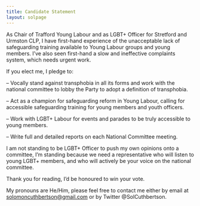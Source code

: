 ```yaml
---
title: Candidate Statement
layout: solpage
---
```



As Chair of Trafford Young Labour and as LGBT+ Officer for Stretford and Urmston CLP, I have first-hand experience of the unacceptable lack of safeguarding training available to Young Labour groups and young members. I’ve also seen first-hand a slow and ineffective complaints system, which needs urgent work.

If you elect me, I pledge to:

– Vocally stand against transphobia in all its forms and work with the national committee to lobby the Party to adopt a definition of transphobia.

– Act as a champion for safeguarding reform in Young Labour, calling for accessible safeguarding training for young members and youth officers.

– Work with LGBT+ Labour for events and parades to be truly accessible to young members.

– Write full and detailed reports on each National Committee meeting.

I am not standing to be LGBT+ Officer to push my own opinions onto a committee, I’m standing because we need a representative who will listen to young LGBT+ members, and who will actively be your voice on the national committee.

Thank you for reading, I’d be honoured to win your vote.

My pronouns are He/Him, please feel free to contact me either by email at solomoncuthbertson@gmail.com or by Twitter 
@SolCuthbertson.